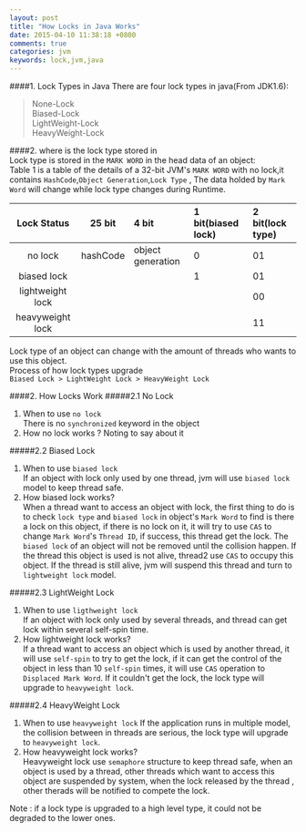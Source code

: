 ```yaml
---
layout: post
title: "How Locks in Java Works"
date: 2015-04-10 11:38:18 +0800
comments: true
categories: jvm
keywords: lock,jvm,java 
---
```

####1. Lock Types in Java
There are four lock types in java(From JDK1.6): 

>None-Lock  
>Biased-Lock  
>LightWeight-Lock  
>HeavyWeight-Lock  
  
####2. where is the lock type stored in  
Lock type is stored in the `MARK WORD` in the head data of an object:  
Table 1 is a table of the details of a 32-bit JVM's  `MARK WORD` with no lock,it contains `HashCode`,`Object Generation`,`Lock Type` , The data holded by `Mark Word` will change while lock type changes during Runtime.    

<!--more-->

Lock Status|25 bit| 4 bit|1 bit(biased lock)|2 bit(lock type)
:------:|:------:|:------|:-------|:------
 no lock|hashCode|object generation|0|01
 biased lock|    |		   |1|01
 lightweight lock|      |          |  |00
 heavyweight lock|      |          |  |11
 	
  
Lock type of an object can change with the amount of threads who wants to use this object.  
Process of how lock types upgrade  
`Biased Lock > LightWeight Lock > HeavyWeight Lock`   

####2. How Locks Work
#####2.1 No Lock
1. When to use `no lock`  
There is no `synchronized` keyword in the object
2. How no lock  works ? 
Noting to say about it  
  
#####2.2 Biased Lock
1. When to use `biased lock`  
If an object with lock only used by one thread, jvm will use `biased lock` model to keep thread safe.  
2. How biased lock works?   
When a thread want to access an object with lock, the first thing to do is to check `lock type` and `biased lock` in object's `Mark Word` to find is there a lock on this object, if there is no lock on it, it will try to use `CAS` to change `Mark Word`'s `Thread ID`, if  success, this thread get the lock. The `biased lock` of an object will not be removed until the collision happen. If the thread this object is used is not alive, thread2 use `CAS` to occupy this object. If the thread is still alive, jvm will suspend this thread and turn to `lightweight lock` model.   

#####2.3 LightWeight Lock
1. When to use `ligthweight lock`  
If an object with lock only used by several threads, and thread can get lock within several self-spin time.  
2. How lightweight lock works?   
If a thread want to access an object which is used by another thread, it will use `self-spin` to try to get the lock, if it can get the control of the object in less than 10 `self-spin` times,  it will use `CAS` operation to `Displaced Mark Word`. If it couldn't get the lock, the lock type will upgrade to `heavyweight lock`.  

#####2.4 HeavyWeight Lock
1. When to use `heavyweight lock`
If the  application runs in multiple model, the collision between in threads are serious, the lock type will upgrade to `heavyweight lock`.  
2. How heavyweight lock works?  
Heavyweight lock use `semaphore` structure to keep thread safe, when an object is used by a thread, other threads which want to access this object are suspended by system, when the lock released by the thread , other therads will be notified to compete the lock.  
 
Note : if a lock type is upgraded to a high level type, it could not be degraded to the lower ones.  



 











 

 
